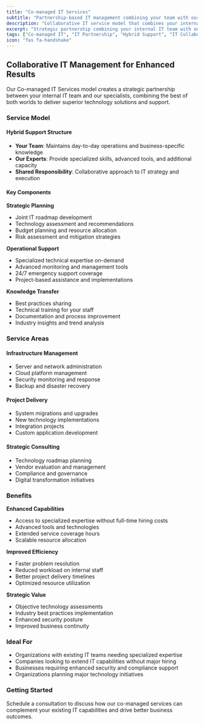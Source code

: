 ```yaml
---
title: "Co-managed IT Services"
subtitle: "Partnership-based IT management combining your team with our expertise"
description: "Collaborative IT service model that combines your internal IT capabilities with our specialized expertise to deliver enhanced technology solutions and support."
excerpt: "Strategic partnership combining your internal IT team with our specialists for enhanced technology solutions and support."
tags: ["Co-managed IT", "IT Partnership", "Hybrid Support", "IT Collaboration", "Technology Management", "IT Consulting"]
icon: "fas fa-handshake"
---
```


## Collaborative IT Management for Enhanced Results

Our Co-managed IT Services model creates a strategic partnership between your internal IT team and our specialists, combining the best of both worlds to deliver superior technology solutions and support.

### Service Model

#### Hybrid Support Structure
- **Your Team**: Maintains day-to-day operations and business-specific knowledge
- **Our Experts**: Provide specialized skills, advanced tools, and additional capacity
- **Shared Responsibility**: Collaborative approach to IT strategy and execution

#### Key Components

**Strategic Planning**
- Joint IT roadmap development
- Technology assessment and recommendations
- Budget planning and resource allocation
- Risk assessment and mitigation strategies

**Operational Support**
- Specialized technical expertise on-demand
- Advanced monitoring and management tools
- 24/7 emergency support coverage
- Project-based assistance and implementations

**Knowledge Transfer**
- Best practices sharing
- Technical training for your staff
- Documentation and process improvement
- Industry insights and trend analysis

### Service Areas

#### Infrastructure Management
- Server and network administration
- Cloud platform management
- Security monitoring and response
- Backup and disaster recovery

#### Project Delivery
- System migrations and upgrades
- New technology implementations
- Integration projects
- Custom application development

#### Strategic Consulting
- Technology roadmap planning
- Vendor evaluation and management
- Compliance and governance
- Digital transformation initiatives

### Benefits

**Enhanced Capabilities**
- Access to specialized expertise without full-time hiring costs
- Advanced tools and technologies
- Extended service coverage hours
- Scalable resource allocation

**Improved Efficiency**
- Faster problem resolution
- Reduced workload on internal staff
- Better project delivery timelines
- Optimized resource utilization

**Strategic Value**
- Objective technology assessments
- Industry best practices implementation
- Enhanced security posture
- Improved business continuity

### Ideal For

- Organizations with existing IT teams needing specialized expertise
- Companies looking to extend IT capabilities without major hiring
- Businesses requiring enhanced security and compliance support
- Organizations planning major technology initiatives

### Getting Started

Schedule a consultation to discuss how our co-managed services can complement your existing IT capabilities and drive better business outcomes.
